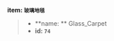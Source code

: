 <!-- BEGIN_AUTOGEN: do NOT edit in this block -->

**item: `玻璃地毯`**

> * **name: ** Glass_Carpet
> * **id: `74`**

<!-- END_AUTOGEN-->
